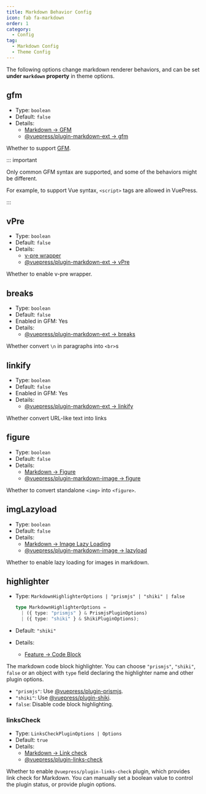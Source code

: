 ```yaml
---
title: Markdown Behavior Config
icon: fab fa-markdown
order: 1
category:
  - Config
tag:
  - Markdown Config
  - Theme Config
---
```


The following options change markdown renderer behaviors, and can be set **under `markdown` property** in theme options.

<!-- more -->

## gfm

- Type: `boolean`
- Default: `false`
- Details:
  - [Markdown → GFM](../../guide/markdown/others.md#gfm)
  - [@vuepress/plugin-markdown-ext → gfm][gfm]

Whether to support [GFM](https://github.github.com/gfm/).

::: important

Only common GFM syntax are supported, and some of the behaviors might be different.

For example, to support Vue syntax, `<script>` tags are allowed
in VuePress.

:::

## vPre

- Type: `boolean`
- Default: `false`
- Details:
  - [v-pre wrapper](../../guide/markdown/others.md#v-pre)
  - [@vuepress/plugin-markdown-ext → vPre][vPre]

Whether to enable v-pre wrapper.

## breaks

- Type: `boolean`
- Default: `false`
- Enabled in GFM: Yes
- Details:
  - [@vuepress/plugin-markdown-ext → breaks][breaks]

Whether convert `\n` in paragraphs into `<br>`s

## linkify

- Type: `boolean`
- Default: `false`
- Enabled in GFM: Yes
- Details:
  - [@vuepress/plugin-markdown-ext → linkify][linkify]

Whether convert URL-like text into links

## figure

- Type: `boolean`
- Default: `false`
- Details:
  - [Markdown → Figure](../../guide/markdown/grammar/image.md#figure)
  - [@vuepress/plugin-markdown-image → figure][figure]

Whether to convert standalone `<img>` into `<figure>`.

## imgLazyload

- Type: `boolean`
- Default: `false`
- Details:
  - [Markdown → Image Lazy Loading](../../guide/markdown/grammar/image.md#image-lazyload)
  - [@vuepress/plugin-markdown-image → lazyload][lazyload]

Whether to enable lazy loading for images in markdown.

## highlighter

- Type: `MarkdownHighlighterOptions | "prismjs" | "shiki" | false`

  ```ts
  type MarkdownHighlighterOptions =
    | ({ type: "prismjs" } & PrismjsPluginOptions)
    | ({ type: "shiki" } & ShikiPluginOptions);
  ```

- Default: `"shiki"`

- Details:
  - [Feature → Code Block](../../guide/markdown/code/fence.md)

The markdown code block highlighter. You can choose `"prismjs"`, `"shiki"`, `false` or an object with `type` field declaring the highlighter name and other plugin options.

- `"prismjs"`: Use [@vuepress/plugin-prismjs][prismjs].
- `"shiki"`: Use [@vuepress/plugin-shiki][shiki].
- `false`: Disable code block highlighting.

### linksCheck <Badge text="Enabled by default" />

- Type: `LinksCheckPluginOptions | Options`
- Default: `true`
- Details:
  - [Markdown → Link check](../../guide/markdown/others.md#link-check)
  - [@vuepress/plugin-links-check][links-check]

Whether to enable `@vuepress/plugin-links-check` plugin, which provides link check for Markdown. You can manually set a boolean value to control the plugin status, or provide plugin options.

[links-check]: https://ecosystem.vuejs.press/plugins/markdown/links-check.html#options
[breaks]: https://ecosystem.vuejs.press/plugins/markdown/markdown-ext.html#breaks
[linkify]: https://ecosystem.vuejs.press/plugins/markdown/markdown-ext.html#linkify
[gfm]: https://ecosystem.vuejs.press/plugins/markdown/markdown-ext.html#gfm
[figure]: https://ecosystem.vuejs.press/plugins/markdown/markdown-image.html#figure
[lazyload]: https://ecosystem.vuejs.press/plugins/markdown/markdown-image.html#lazyload
[vPre]: https://ecosystem.vuejs.press/plugins/markdown/markdown-ext.html#vPre
[prismjs]: https://ecosystem.vuejs.press/plugins/markdown/prismjs.html
[shiki]: https://ecosystem.vuejs.press/plugins/markdown/shiki.html
